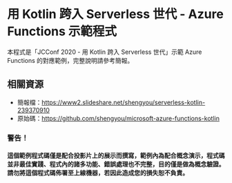 # 用 Kotlin 跨入 Serverless 世代 - Azure Functions 示範程式

本程式是「JCConf 2020 - 用 Kotlin 跨入 Serverless 世代」示範 Azure Functions 的對應範例，完整說明請參考簡報。

## 相關資源

* 簡報檔：https://www2.slideshare.net/shengyou/serverless-kotlin-239370910
* 原始碼：https://github.com/shengyou/microsoft-azure-functions-kotlin

### 警告！

#### 這個範例程式碼僅是配合投影片上的展示而撰寫，範例內為配合概念演示，程式碼並非最佳實踐、程式內的諸多功能、錯誤處理也不完整，目的僅是做為概念驗證。請勿將這個程式碼佈署至上線機器，若因此造成您的損失恕不負責。

